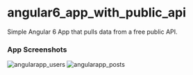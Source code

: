 # angular6_app_with_public_api
Simple Angular 6 App that pulls data from a free public API.

### App Screenshots
![angularapp_users](https://user-images.githubusercontent.com/26147765/41890833-43fa5ffc-78c6-11e8-8c06-74d85868f388.png)
![angularapp_posts](https://user-images.githubusercontent.com/26147765/41890834-44107300-78c6-11e8-8675-50ff3db6d7e0.png)
